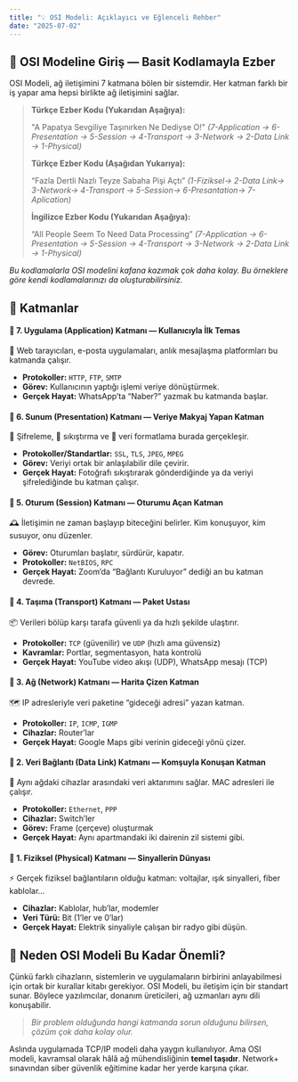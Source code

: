 ```yaml
---
title: "💡 OSI Modeli: Açıklayıcı ve Eğlenceli Rehber"
date: "2025-07-02"
---
```


## 🚀 OSI Modeline Giriş — Basit Kodlamayla Ezber

OSI Modeli, ağ iletişimini 7 katmana bölen bir sistemdir. Her katman farklı bir iş yapar ama hepsi birlikte ağ iletişimini sağlar.

> **Türkçe Ezber Kodu (Yukarıdan Aşağıya):**
>
> "A Papatya Sevgiliye Taşınırken Ne Dediyse O!"
> *(7-Application → 6-Presentation → 5-Session → 4-Transport → 3-Network → 2-Data Link → 1-Physical)*
>
> **Türkçe Ezber Kodu (Aşağıdan Yukarıya):**
>
> “Fazla Dertli Nazlı Teyze Sabaha Pişi Açtı”
> *(1-Fiziksel→ 2-Data Link→ 3-Network→ 4-Transport → 5-Session→ 6-Presantation→ 7-Aplication)*
>
> **İngilizce Ezber Kodu (Yukarıdan Aşağıya):**
>
> “All People Seem To Need Data Processing”
> *(7-Application → 6-Presentation → 5-Session → 4-Transport → 3-Network → 2-Data Link → 1-Physical)*

*Bu kodlamalarla OSI modelini kafana kazımak çok daha kolay. Bu örneklere göre kendi kodlamalarınızı da oluşturabilirsiniz.*

## 🧱 Katmanlar

#### 🔹 7. Uygulama (Application) Katmanı — Kullanıcıyla İlk Temas
💬 Web tarayıcıları, e-posta uygulamaları, anlık mesajlaşma platformları bu katmanda çalışır.
* **Protokoller:** `HTTP`, `FTP`, `SMTP`
* **Görev:** Kullanıcının yaptığı işlemi veriye dönüştürmek.
* **Gerçek Hayat:** WhatsApp’ta “Naber?” yazmak bu katmanda başlar.

#### 🔹 6. Sunum (Presentation) Katmanı — Veriye Makyaj Yapan Katman
🔐 Şifreleme, 🔄 sıkıştırma ve 🎨 veri formatlama burada gerçekleşir.
* **Protokoller/Standartlar:** `SSL`, `TLS`, `JPEG`, `MPEG`
* **Görev:** Veriyi ortak bir anlaşılabilir dile çevirir.
* **Gerçek Hayat:** Fotoğrafı sıkıştırarak gönderdiğinde ya da veriyi şifrelediğinde bu katman çalışır.

#### 🔹 5. Oturum (Session) Katmanı — Oturumu Açan Katman
🕰️ İletişimin ne zaman başlayıp biteceğini belirler. Kim konuşuyor, kim susuyor, onu düzenler.
* **Görev:** Oturumları başlatır, sürdürür, kapatır.
* **Protokoller:** `NetBIOS`, `RPC`
* **Gerçek Hayat:** Zoom’da “Bağlantı Kuruluyor” dediği an bu katman devrede.

#### 🔹 4. Taşıma (Transport) Katmanı — Paket Ustası
📦 Verileri bölüp karşı tarafa güvenli ya da hızlı şekilde ulaştırır.
* **Protokoller:** `TCP` (güvenilir) ve `UDP` (hızlı ama güvensiz)
* **Kavramlar:** Portlar, segmentasyon, hata kontrolü
* **Gerçek Hayat:** YouTube video akışı (UDP), WhatsApp mesajı (TCP)

#### 🔹 3. Ağ (Network) Katmanı — Harita Çizen Katman
🗺️ IP adresleriyle veri paketine “gideceği adresi” yazan katman.
* **Protokoller:** `IP`, `ICMP`, `IGMP`
* **Cihazlar:** Router’lar
* **Gerçek Hayat:** Google Maps gibi verinin gideceği yönü çizer.

#### 🔹 2. Veri Bağlantı (Data Link) Katmanı — Komşuyla Konuşan Katman
📡 Aynı ağdaki cihazlar arasındaki veri aktarımını sağlar. MAC adresleri ile çalışır.
* **Protokoller:** `Ethernet`, `PPP`
* **Cihazlar:** Switch’ler
* **Görev:** Frame (çerçeve) oluşturmak
* **Gerçek Hayat:** Aynı apartmandaki iki dairenin zil sistemi gibi.

#### 🔹 1. Fiziksel (Physical) Katmanı — Sinyallerin Dünyası
⚡ Gerçek fiziksel bağlantıların olduğu katman: voltajlar, ışık sinyalleri, fiber kablolar…
* **Cihazlar:** Kablolar, hub’lar, modemler
* **Veri Türü:** Bit (1’ler ve 0’lar)
* **Gerçek Hayat:** Elektrik sinyaliyle çalışan bir radyo gibi düşün.

## 🤔 Neden OSI Modeli Bu Kadar Önemli?
Çünkü farklı cihazların, sistemlerin ve uygulamaların birbirini anlayabilmesi için ortak bir kurallar kitabı gerekiyor. OSI Modeli, bu iletişim için bir standart sunar. Böylece yazılımcılar, donanım üreticileri, ağ uzmanları aynı dili konuşabilir.

> *Bir problem olduğunda hangi katmanda sorun olduğunu bilirsen, çözüm çok daha kolay olur.*

Aslında uygulamada TCP/IP modeli daha yaygın kullanılıyor. Ama OSI modeli, kavramsal olarak hâlâ ağ mühendisliğinin **temel taşıdır**. Network+ sınavından siber güvenlik eğitimine kadar her yerde karşına çıkar.